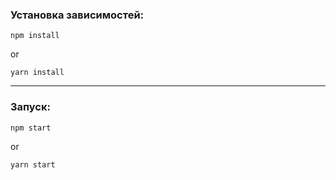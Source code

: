 ### Установка зависимостей:
    npm install 
or

    yarn install
***

### Запуск:
    npm start 
or

    yarn start
